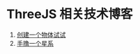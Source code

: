 # ThreeJS 相关技术博客

1. [创建一个物体试试](https://juejin.cn/post/7386532770476474377)
2. [手撸一个星系](https://juejin.cn/post/7358704808525971475)
